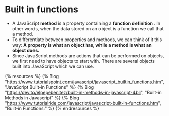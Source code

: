 # Built in functions

- A JavaScript **method** is a property containing a **function definition** . In other words, when the data stored on an object is a function we call that a method.
- To differentiate between properties and methods, we can think of it this way: **A property is what an object has, while a method is what an object does.**
- Since JavaScript methods are actions that can be performed on objects, we first need to have objects to start with. There are several objects built into JavaScript which we can use.

{% resources %}
  {% Blog "https://www.tutorialspoint.com/javascript/javascript_builtin_functions.htm", "JavaScript Built-in Functions" %}
  {% Blog "https://dev.to/elpepebenitez/built-in-methods-in-javascript-4bll", "Built-in Methods in Javascript" %}
  {% Blog "https://www.tutorialride.com/javascript/javascript-built-in-functions.htm", "Built-in Functions:" %}
{% endresources %}
